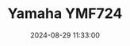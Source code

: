 ---
layout: post
title: Yamaha YMF724
summary: 
date: '2024-08-29 11:33:00'
tags: [Sound Cards, PC]
---